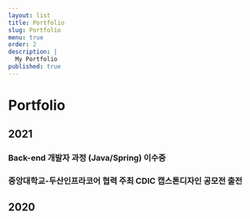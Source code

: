 ```yaml
---
layout: list
title: Portfolio
slug: Portfolio
menu: true
order: 2
description: |
  My Portfolio
published: true
---
```

# Portfolio

## 2021

### Back-end 개발자 과정 (Java/Spring) 이수중
### 중앙대학교-두산인프라코어 협력 주최 CDIC 캡스톤디자인 공모전 출전

## 2020





